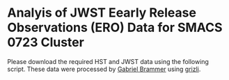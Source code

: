 # Analyis of JWST Eearly Release Observations (ERO) Data for SMACS 0723 Cluster 

Please download the required HST and JWST data using the following script. These data were processed by [Gabriel Brammer](https://gbrammer.github.io/) using [grizli](https://github.com/gbrammer/grizli).
